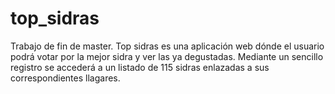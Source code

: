 # top_sidras

Trabajo de fin de master.
Top sidras es una aplicación web dónde el usuario podrá votar por la mejor sidra y ver las ya degustadas.
Mediante un sencillo registro se accederá a un listado de 115 sidras enlazadas a sus correspondientes llagares.
                                                                                                                                             
                                                                                                                                             
                                                                                                                                             
